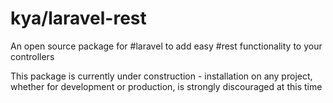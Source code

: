 # kya/laravel-rest

An open source package for #laravel to add easy #rest functionality to your controllers

This package is currently under construction - installation on any project, whether for development or production, is strongly discouraged at this time
